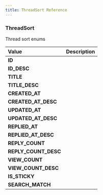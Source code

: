 ```yaml
---
title: ThreadSort Reference
---
```


### ThreadSort
Thread sort enums
<table>
<thead>
<th align="left">Value</th>
<th align="left">Description</th>
</thead>
<tbody>
<tr>
<td valign="top"><strong>ID</strong></td>
<td></td>
</tr>
<tr>
<td valign="top"><strong>ID_DESC</strong></td>
<td></td>
</tr>
<tr>
<td valign="top"><strong>TITLE</strong></td>
<td></td>
</tr>
<tr>
<td valign="top"><strong>TITLE_DESC</strong></td>
<td></td>
</tr>
<tr>
<td valign="top"><strong>CREATED_AT</strong></td>
<td></td>
</tr>
<tr>
<td valign="top"><strong>CREATED_AT_DESC</strong></td>
<td></td>
</tr>
<tr>
<td valign="top"><strong>UPDATED_AT</strong></td>
<td></td>
</tr>
<tr>
<td valign="top"><strong>UPDATED_AT_DESC</strong></td>
<td></td>
</tr>
<tr>
<td valign="top"><strong>REPLIED_AT</strong></td>
<td></td>
</tr>
<tr>
<td valign="top"><strong>REPLIED_AT_DESC</strong></td>
<td></td>
</tr>
<tr>
<td valign="top"><strong>REPLY_COUNT</strong></td>
<td></td>
</tr>
<tr>
<td valign="top"><strong>REPLY_COUNT_DESC</strong></td>
<td></td>
</tr>
<tr>
<td valign="top"><strong>VIEW_COUNT</strong></td>
<td></td>
</tr>
<tr>
<td valign="top"><strong>VIEW_COUNT_DESC</strong></td>
<td></td>
</tr>
<tr>
<td valign="top"><strong>IS_STICKY</strong></td>
<td></td>
</tr>
<tr>
<td valign="top"><strong>SEARCH_MATCH</strong></td>
<td></td>
</tr>
</tbody>
</table>